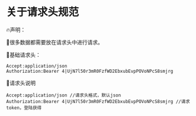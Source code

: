 # 关于请求头规范

🔥声明：

🚀很多数据都需要放在请求头中进行请求。

🚀基础请求头：

```
Accept:application/json
Authorization:Bearer 4|UjN7l50r3mR0FzfWD2EbxubEvpPOVoNPcS8smjrg
```

🚀请求头说明

```
Accept:application/json //请求头格式，默认json
Authorization:Bearer 4|UjN7l50r3mR0FzfWD2EbxubEvpPOVoNPcS8smjrg //请求token，登陆获得
```

